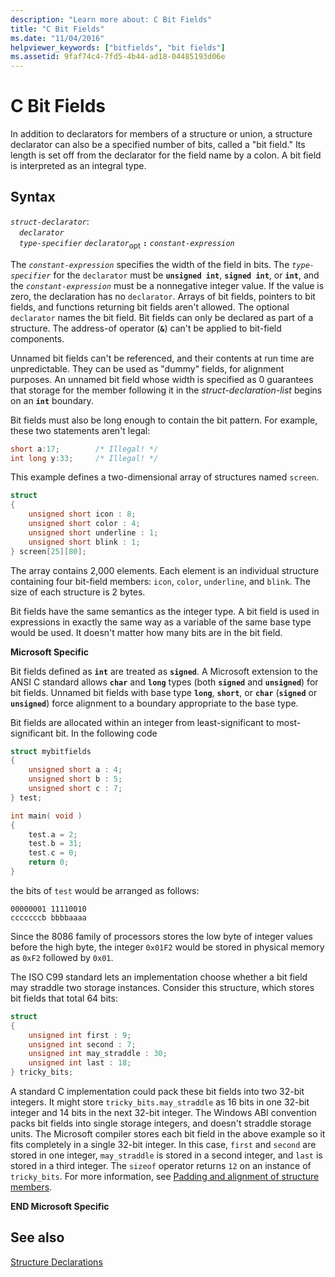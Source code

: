 ```yaml
---
description: "Learn more about: C Bit Fields"
title: "C Bit Fields"
ms.date: "11/04/2016"
helpviewer_keywords: ["bitfields", "bit fields"]
ms.assetid: 9faf74c4-7fd5-4b44-ad18-04485193d06e
---
```

# C Bit Fields

In addition to declarators for members of a structure or union, a structure declarator can also be a specified number of bits, called a "bit field." Its length is set off from the declarator for the field name by a colon. A bit field is interpreted as an integral type.

## Syntax

*`struct-declarator`*:\
&emsp;*`declarator`*\
&emsp;*`type-specifier`* *`declarator`*<sub>opt</sub> **`:`** *`constant-expression`*

The *`constant-expression`* specifies the width of the field in bits. The *`type-specifier`* for the `declarator` must be **`unsigned int`**, **`signed int`**, or **`int`**, and the *`constant-expression`* must be a nonnegative integer value. If the value is zero, the declaration has no `declarator`. Arrays of bit fields, pointers to bit fields, and functions returning bit fields aren't allowed. The optional `declarator` names the bit field. Bit fields can only be declared as part of a structure. The address-of operator (**`&`**) can't be applied to bit-field components.

Unnamed bit fields can't be referenced, and their contents at run time are unpredictable. They can be used as "dummy" fields, for alignment purposes. An unnamed bit field whose width is specified as 0 guarantees that storage for the member following it in the *struct-declaration-list* begins on an **`int`** boundary.

Bit fields must also be long enough to contain the bit pattern. For example, these two statements aren't legal:

```C
short a:17;        /* Illegal! */
int long y:33;     /* Illegal! */
```

This example defines a two-dimensional array of structures named `screen`.

```C
struct
{
    unsigned short icon : 8;
    unsigned short color : 4;
    unsigned short underline : 1;
    unsigned short blink : 1;
} screen[25][80];
```

The array contains 2,000 elements. Each element is an individual structure containing four bit-field members: `icon`, `color`, `underline`, and `blink`. The size of each structure is 2 bytes.

Bit fields have the same semantics as the integer type. A bit field is used in expressions in exactly the same way as a variable of the same base type would be used. It doesn't matter how many bits are in the bit field.

**Microsoft Specific**

Bit fields defined as **`int`** are treated as **`signed`**. A Microsoft extension to the ANSI C standard allows **`char`** and **`long`** types (both **`signed`** and **`unsigned`**) for bit fields. Unnamed bit fields with base type **`long`**, **`short`**, or **`char`** (**`signed`** or **`unsigned`**) force alignment to a boundary appropriate to the base type.

Bit fields are allocated within an integer from least-significant to most-significant bit. In the following code

```C
struct mybitfields
{
    unsigned short a : 4;
    unsigned short b : 5;
    unsigned short c : 7;
} test;

int main( void )
{
    test.a = 2;
    test.b = 31;
    test.c = 0;
    return 0;
}
```

the bits of `test` would be arranged as follows:

```
00000001 11110010
cccccccb bbbbaaaa
```

Since the 8086 family of processors stores the low byte of integer values before the high byte, the integer `0x01F2` would be stored in physical memory as `0xF2` followed by `0x01`.

The ISO C99 standard lets an implementation choose whether a bit field may straddle two storage instances. Consider this structure, which stores bit fields that total 64 bits:

```C
struct
{
    unsigned int first : 9;
    unsigned int second : 7;
    unsigned int may_straddle : 30;
    unsigned int last : 18;
} tricky_bits;
```

A standard C implementation could pack these bit fields into two 32-bit integers. It might store `tricky_bits.may_straddle` as 16 bits in one 32-bit integer and 14 bits in the next 32-bit integer. The Windows ABI convention packs bit fields into single storage integers, and doesn't straddle storage units. The Microsoft compiler stores each bit field in the above example so it fits completely in a single 32-bit integer. In this case, `first` and `second` are stored in one integer, `may_straddle` is stored in a second integer, and `last` is stored in a third integer. The `sizeof` operator returns `12` on an instance of `tricky_bits`. For more information, see [Padding and alignment of structure members](padding-and-alignment-of-structure-members.md).

**END Microsoft Specific**

## See also

[Structure Declarations](../c-language/structure-declarations.md)
